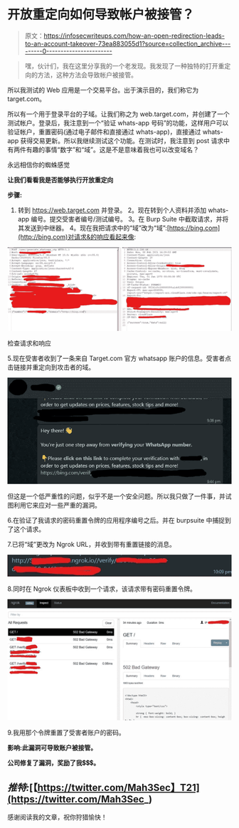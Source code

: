 # 开放重定向如何导致帐户被接管？

> 原文：<https://infosecwriteups.com/how-an-open-redirection-leads-to-an-account-takeover-73ea883055d1?source=collection_archive---------0----------------------->

> 嘿，伙计们，我在这里分享我的一个老发现。我发现了一种独特的打开重定向的方法，这种方法会导致帐户被接管。

所以我测试的 Web 应用是一个交易平台。出于演示目的，我们称它为 target.com。

所以有一个用于登录平台的子域。让我们称之为 web.target.com，并创建了一个测试帐户。登录后，我注意到一个“验证 whats-app 号码”的功能，这样用户可以验证帐户，重置密码(通过电子邮件和直接通过 whats-app)，直接通过 whats-app 获得交易更新。所以我继续测试这个功能。在测试时，我注意到 post 请求中有两件有趣的事情“数字”和“域”。这是不是意味着我也可以改变域名？

永远相信你的蜘蛛感觉

**让我们看看我是否能够执行开放重定向**

**步骤:**

1.  转到 https://web.target.com 并登录。
    2。现在转到个人资料并添加 whats-app 编号。提交受害者编号/测试编号。
    3。在 Burp Suite 中截取请求，并将其发送到中继器。
    4。现在我把请求中的“域”改为“域”:[https://bing.com](http://bing.com)对请求&的响应看起来像:

![](img/ffb7a07a3660828c28172990cb305d04.png)

检查请求和响应

5.现在受害者收到了一条来自 Target.com 官方 whatsapp 账户的信息。受害者点击链接并重定向到攻击者的域。

![](img/aa5036b94923bdc48ee94f888e0394f9.png)

但这是一个低严重性的问题，似乎不是一个安全问题。所以我只做了一件事，并试图利用它来应对一些严重的漏洞。

6.在验证了我请求的密码重置令牌的应用程序编号之后。并在 burpsuite 中捕捉到了这个请求。

7.已将“域”更改为 Ngrok URL，并收到带有重置链接的消息。

![](img/bdabd9fe3e4eebdf5cab6f503abe8dfa.png)

8.同时在 Ngrok 仪表板中收到一个请求，该请求带有密码重置令牌。

![](img/c6271b2167ae03e486e7789aa11d750b.png)

9.我用那个令牌重置了受害者账户的密码。

**影响:此漏洞可导致账户被接管。**

**公司修复了漏洞，奖励了我**💲💲💲**。**

## ***推特:***[【https://twitter.com/Mah3Sec】T21](https://twitter.com/Mah3Sec_)

感谢阅读我的文章，祝你狩猎愉快！